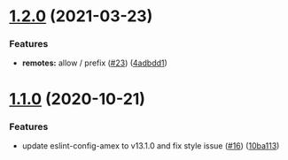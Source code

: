 # [1.2.0](https://github.com/americanexpress/one-app-dev-proxy/compare/v1.1.0...v1.2.0) (2021-03-23)


### Features

* **remotes:** allow / prefix ([#23](https://github.com/americanexpress/one-app-dev-proxy/issues/23)) ([4adbdd1](https://github.com/americanexpress/one-app-dev-proxy/commit/4adbdd16bbb72b5e376cf23805de462e7939159e))

# [1.1.0](https://github.com/americanexpress/one-app-dev-proxy/compare/v1.0.0...v1.1.0) (2020-10-21)


### Features

* update eslint-config-amex to v13.1.0 and fix style issue ([#16](https://github.com/americanexpress/one-app-dev-proxy/issues/16)) ([10ba113](https://github.com/americanexpress/one-app-dev-proxy/commit/10ba1131a820fb3468ccc8af0fd7a023bd742c04))
